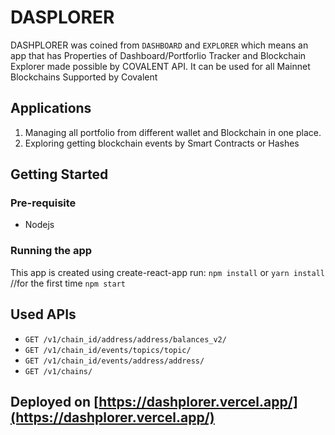 # DASPLORER
DASHPLORER was coined from `DASHBOARD` and `EXPLORER` which means an app that has Properties of Dashboard/Portforlio Tracker and Blockchain Explorer made possible by COVALENT API. It can be used for all Mainnet Blockchains Supported by Covalent

## Applications
1. Managing all portfolio from different wallet and Blockchain in one place.
2. Exploring getting blockchain events by Smart Contracts or Hashes

## Getting Started

### Pre-requisite
- Nodejs

### Running the app

This app is created using create-react-app
run:
`npm install` or `yarn install` //for the first time
`npm start`

## Used APIs
- `GET /v1/chain_id/address/address/balances_v2/`
- `GET /v1/chain_id/events/topics/topic/`
- `GET /v1/chain_id/events/address/address/`
- `GET /v1/chains/`

## Deployed on [https://dashplorer.vercel.app/](https://dashplorer.vercel.app/)